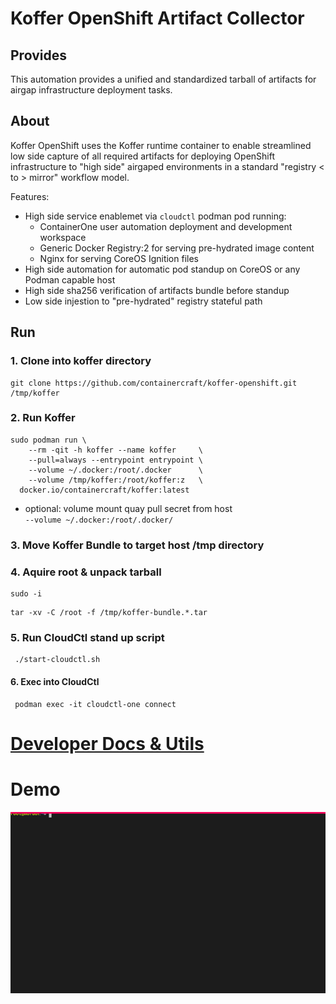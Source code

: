 # Koffer OpenShift Artifact Collector
## Provides
This automation provides a unified and standardized tarball of artifacts for
airgap infrastructure deployment tasks.

## About
Koffer OpenShift uses the Koffer runtime container to enable streamlined 
low side capture of all required artifacts for deploying OpenShift 
infrastructure to "high side" airgaped environments in a standard 
"registry < to > mirror" workflow model.

Features:
  - High side service enablemet via `cloudctl` podman pod running:
    - ContainerOne user automation deployment and development workspace
    - Generic Docker Registry:2 for serving pre-hydrated image content
    - Nginx for serving CoreOS Ignition files
  - High side automation for automatic pod standup on CoreOS or any Podman capable host
  - High side sha256 verification of artifacts bundle before standup
  - Low side injestion to "pre-hydrated" registry stateful path

## Run
### 1. Clone into koffer directory
```
git clone https://github.com/containercraft/koffer-openshift.git /tmp/koffer
```
### 2. Run Koffer
```
sudo podman run \
    --rm -qit -h koffer --name koffer     \
    --pull=always --entrypoint entrypoint \
    --volume ~/.docker:/root/.docker      \
    --volume /tmp/koffer:/root/koffer:z   \
  docker.io/containercraft/koffer:latest
```
  - optional: volume mount quay pull secret from host    
    `--volume ~/.docker:/root/.docker/`
### 3. Move Koffer Bundle to target host /tmp directory
### 4. Aquire root & unpack tarball
```
sudo -i
```
```
tar -xv -C /root -f /tmp/koffer-bundle.*.tar
```
### 5. Run CloudCtl stand up script
```
 ./start-cloudctl.sh
```
#### 6. Exec into CloudCtl
```
 podman exec -it cloudctl-one connect
```
# [Developer Docs & Utils](./dev)
# Demo
![bundle](./web/bundle.svg)
